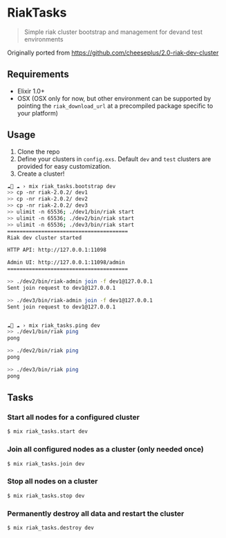 # RiakTasks

> Simple riak cluster bootstrap and management for devand test environments

Originally ported from https://github.com/cheeseplus/2.0-riak-dev-cluster

## Requirements

- Elixir 1.0+
- OSX (OSX only for now, but other environment can be supported by pointing the `riak_download_url` at a precompiled package specific to your platform)

## Usage

  1. Clone the repo
  2. Define  your clusters in `config.exs`. Default `dev` and `test` clusters are provided for easy customization.
  3. Create a cluster!

```bash
☁🚀 ☁ › mix riak_tasks.bootstrap dev
>> cp -nr riak-2.0.2/ dev1
>> cp -nr riak-2.0.2/ dev2
>> cp -nr riak-2.0.2/ dev3
>> ulimit -n 65536; ./dev1/bin/riak start
>> ulimit -n 65536; ./dev2/bin/riak start
>> ulimit -n 65536; ./dev3/bin/riak start
=======================================
Riak dev cluster started

HTTP API: http://127.0.0.1:11098

Admin UI: http://127.0.0.1:11098/admin
=======================================

>> ./dev2/bin/riak-admin join -f dev1@127.0.0.1
Sent join request to dev1@127.0.0.1

>> ./dev3/bin/riak-admin join -f dev1@127.0.0.1
Sent join request to dev1@127.0.0.1


☁🚀 ☁ › mix riak_tasks.ping dev
>> ./dev1/bin/riak ping
pong

>> ./dev2/bin/riak ping
pong

>> ./dev3/bin/riak ping
pong
```

## Tasks

### Start all nodes for a configured cluster

```bash
$ mix riak_tasks.start dev
```

### Join all configured nodes as a cluster (only needed once)

```bash
$ mix riak_tasks.join dev
```


### Stop all nodes on a cluster

```bash
$ mix riak_tasks.stop dev
```

### Permanently destroy all data and restart the cluster

```bash
$ mix riak_tasks.destroy dev
```
